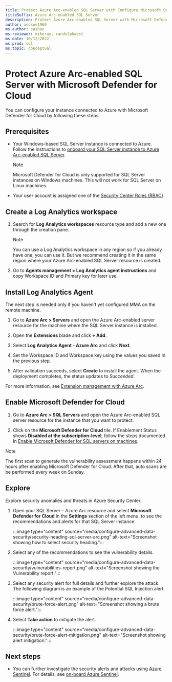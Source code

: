 ```yaml
---
title: Protect Azure Arc-enabled SQL Server with Configure Microsoft Defender for Cloud 
titleSuffix: Azure Arc-enabled SQL Server
description: Protect Azure Arc-enabled SQL Server with Microsoft Defender for Cloud
author: anosov1960
ms.author: sashan
ms.reviewer: mikeray, randolphwest
ms.date: 10/12/2022
ms.prod: sql
ms.topic: conceptual
---
```

# Protect Azure Arc-enabled SQL Server with Microsoft Defender for Cloud 

You can configure your instance connected to Azure with Microsoft Defender for Cloud by following these steps.

## Prerequisites

- Your Windows-based SQL Server instance is connected to Azure. Follow the instructions to [onboard your SQL Server instance to Azure Arc-enabled SQL Server](connect.md).

   > [!NOTE]
   > Microsoft Defender for Cloud is only supported for SQL Server instances on Windows machines. This will not work for SQL Server on Linux machines.

- Your user account is assigned one of the [Security Center Roles (RBAC)](/azure/security-center/security-center-permissions)

## Create a Log Analytics workspace

1. Search for **Log Analytics workspaces** resource type and add a new one through the creation pane.

   > [!NOTE]
   > You can use a Log Analytics workspace in any region so if you already have one, you can use it. But we recommend creating it in the same region where your Azure Arc-enabled SQL Server resource is created.

1. Go to **Agents management > Log Analytics agent instructions**  and copy Workspace ID and Primary key for later use.

## Install Log Analytics Agent

The next step is needed only if you haven't yet configured MMA on the remote machine.

1. Go to **Azure Arc > Servers** and open  the Azure Arc-enabled server resource for the machine where the SQL Server instance is installed. 

1. Open the **Extensions** blade and click **+ Add**. 

1. Select **Log Analytics Agent - Azure Arc** and click **Next**. 

1. Set the Workspace ID and Workspace key using the values you saved in the previous step.

1. After validation succeeds, select **Create** to install the agent. When the deployment completes, the status updates to *Succeeded*.

For more information, see [Extension management with Azure Arc](/azure/azure-arc/servers/manage-vm-extensions).

## Enable Microsoft Defender for Cloud

1. Go to **Azure Arc > SQL Servers** and open  the Azure Arc-enabled SQL server resource for the instance that you want to protect. 

1. Click on the **Microsoft Defender for Cloud** tile. If Enablement Status shows **Disabled at the subscription-level**, follow the steps documented in [Enable Microsoft Defender for SQL servers on machines](/azure/defender-for-cloud/defender-for-sql-usage#step-3-enable-the-optional-plan-in-defender-for-clouds-environment-settings-page).

> [!NOTE]
> The first scan to generate the vulnerability assessment happens within 24 hours after enabling Microsoft Defender for Cloud. After that, auto scans are be performed every week on Sunday.

## Explore

Explore security anomalies and threats in Azure Security Center.

1. Open your SQL Server – Azure Arc resource and select **Microsoft Defender for Cloud** in the **Settings** section of the left menu. to see the recommendations and alerts for that SQL Server instance.

   :::image type="content" source="media/configure-advanced-data-security/security-heading-sql-server-arc.png" alt-text="Screenshot showing how to select security heading.":::

1. Select any of the recommendations to see the vulnerability details.

   :::image type="content" source="media/configure-advanced-data-security/vulnerabilities-report.png" alt-text="Screenshot showing the Vulnerability report.":::

1. Select any security alert for full details and further explore the attack. The following diagram is an example of the Potential SQL Injection alert.

   :::image type="content" source="media/configure-advanced-data-security/brute-force-alert.png" alt-text="Screenshot showing a brute force alert.":::

1. Select **Take action** to mitigate the alert.

   :::image type="content" source="media/configure-advanced-data-security/brute-force-alert-mitigation.png" alt-text="Screenshot showing alert mitigation.":::

## Next steps

- You can further investigate the security alerts and attacks using [Azure Sentinel](/azure/sentinel/overview). For details, see [on-board Azure Sentinel](/azure/sentinel/connect-data-sources).
